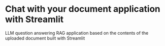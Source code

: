 # Chat with your document application with Streamlit
LLM question answering RAG application based on the contents of the uploaded document built with Streamlit
